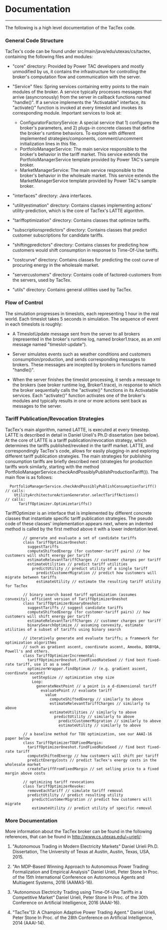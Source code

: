 # Documentation
---
The following is a high level documentation of the TacTex code.

### General Code Structure
TacTex's code can be found under src/main/java/edu/utexas/cs/tactex, containing the following files and modules:

* "core" directory: Provided by Power TAC developers and mostly unmodified by us, it contains the infrastructure for controlling the broker's computation flow and communication with the server. 

* "<service-name>Service" files: Spring services containing entry points to the main modules of the broker. A service typically processes messages that arrive (asyncronously) from the server in callback functions named "handle<msg-name>()". If a service implements the "Activatable" interface, its "activate()" function is invoked at every timeslot and invokes its corresponding module. Important services to look at:

  * ConfiguratorFactoryService: A special service that 1) configures the broker's parameters, and 2) plugs-in concrete classes that define the broker's runtime behaviors. To explore with different implemented strategies/components, comment/uncomment initialization lines in this file.
  * PortfolioManagerService: The main service responsible to the broker's behavior in the tariff market. This service extends the PortfolioManagerService template provided by Power TAC's sample broker.
  * MarketManagerService: The main service responsible to the broker's behavior in the wholesale market. This service extends the MarketManagerService template provided by Power TAC's sample broker.

* "interfaces" directory: Java interfaces. 

* "utilityestimation" directory: Contains classes implementing actions' utility-prediction, which is the core of TacTex's LATTE algorithm.

* "tariffoptimization" directory: Contains classes that optimize tariffs.

* "subscriptionspredictors" directory: Contains classes that predict customer subscriptions for candidate tariffs.

* "shiftingpredictors" directory: Contains classes for predicting how customers would shift consumption in response to Time-Of-Use tariffs.

* "costcurve" directory: Contains classes for predicting the cost curve of procuring energy in the wholesale market. 

* "servercustomers" directory: Contains code of factored-customers from the servers, used by TacTex.

* "utils" directory: Contains general utilities used by TacTex. 


### Flow of Control
The simulation progresses in timeslots, each representing 1 hour in the real world. Each timeslot takes 5 seconds in simulation. The sequence of event in each timeslots is roughly: 

* A TimeslotUpdate message sent from the server to all brokers (represented in the broker's runtime log, named broker1.trace, as an xml message named "timeslot-update").

* Server simulates events such as weather conditions and customers consumption/production, and sends corresponding messages to brokers. These messages are incepted by brokers in functions named "handle<msg-name>()". 

* When the server finishes the timeslot processing, it sends a <ts-done> message to the brokers (see broker runtime log, Broker1.trace), in response to which the broker sequentially calls the "activate()" functions in its Activatable services. Each "activate()" function activates one of the broker's modules and typically results in one or more actions sent back as messages to the server.  


### Tariff Publication/Revocation Strategies

TacTex's main algorithm, named LATTE, is executed at every timestep. 
LATTE is described in detail in Daniel Urieli's Ph.D dissertation (see below).
At the core of LATTE is a tariff publication/revocation strategy, which determines
the tariffs published/revoked in the tariff market. LATTE, and correspondingly
TacTex's code, allows for easily plugging-in and exploring different tariff
publication strategies. The main strategies for publishing consumption tariffs
are briefly described next (strategies for production tariffs work similarly, starting
with the method PortfolioManagerService.checkAndPossiblyPublishProductionTariff()).
The main flow is as follows:
```
  PortfolioManagerService.checkAndPossiblyPublishConsumptionTariff()  // calls:
    UtilityArchitectureActionGenerator.selectTariffActions()          // calls:
      TariffOptimizer.Optimizetariffs()
```

TariffOptimizer is an interface that is implemented by different concrete classes
that instantiate specific tariff publication strategies. The pseudo code of these
classes' implementation appears next, where an indented method is called by the 
first method above it with a lower indentation level.
```
        // generate and evaluate a set of candidate tariffs
        class TariffOptimizerOneshot: 
          suggestTariffs
          computeShiftedEnergy (for customer-tariff pairs) // how customers will shift energy per tariff
          estimateRelevantTariffCharges // customer charges per tariff
          estimateUtilities // predict tariff utilities
            predictUtility // predict utility of a single tariff
              predictCustomerMigration // predict how customers will migrate between tariffs
              estimateUtility // estimate the resulting tariff utility for TacTex
        
        // binary search based tariff optimization (assumes convexity), efficient version of TariffOptimizerOneshot
        class TariffOptimizerBinaryOneshot: 
          suggestTariffs // suggest candidate tariffs 
          computeShiftedEnergy (for customer-tariff pairs) // how customers will shift energy per tariff
          estimateRelevantTariffCharges // customer charges per tariff
          binarySearchOptimize // assuming convexity, estimate utilities of a subset of tariffs using binary search

        // iteratively generate and evaluate tariffs; a framework for optimization algorithms 
        // such as gradient ascent, coordinate ascent, Amoeba, BOBYQA, Powell's and others.
        class TariffOptimizerIncremental:
          tariffOptimizerOneshot.findFixedRateSeed // find best fixed-rate tariff, use it as a seed
          optimizerWrapper.findOptimum // (e.g. gradient ascent, coordinate ascent)
            setStepSize // optimization step size
            Loop:
              generateNextPoint // a point is a d-dimensional tariff 
                evaluatePoint // evaluate tariff
                  value
                    computeShiftedEnergy // similarly to above
                    estimateRelevantTariffCharges // similarly to above
                    estimateUtilities // similarly to above
                      predictUtility // similarly to above
                        predictCustomerMigration // similarly to above
                        estimateUtility // similarly to above

        // a baseline method for TOU optimization, see our AAAI-16 paper below
        class TariffOptimizerTOUFixedMargin: 
          tariffOptimizerOneshot.findFixedRateSeed // find best fixed-rate tariff
          computeShiftedEnergy // how customers will shift per tariff
          predictEnergyCosts // predict TacTex's energy costs in the wholesale market
          createTariffFromFixedMargin // set selling price to a fixed margin above costs

        // optimizing tariff revocations
        class TariffOptimizerRevoke:
          removeEachTariff // simulate tariff removal
          predictUtility // predict resulting utility
            predictCustomerMigration // predict how customers will migrate
            estimateUtility // predict utility of specific removal
```


### More Documentation 
More information about the TacTex broker can be found in the following
references, that can be found in http://www.cs.utexas.edu/~urieli/:

1) "Autonomous Trading in Modern Electricity Markets"
Daniel Urieli
Ph.D. Dissertation, The University of Texas at Austin, Austin, Texas, USA, 2015.

2) "An MDP-Based Winning Approach to Autonomous Power Trading: Formalization and Empirical Analysis"
Daniel Urieli, Peter Stone
In Proc. of the 15th International Conference on Autonomous Agents and Multiagent Systems, 2016 (AAMAS-16).

3) "Autonomous Electricity Trading using Time-Of-Use Tariffs in a Competitive Market"
Daniel Urieli, Peter Stone
In Proc. of the 30th Conference on Artificial Intelligence, 2016 (AAAI-16).

4) "TacTex'13: A Champion Adaptive Power Trading Agent."
Daniel Urieli, Peter Stone
In Proc. of the 28th Conference on Artificial Intelligence, 2014 (AAAI-14).

